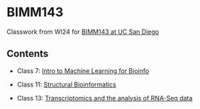 # BIMM143
Classwork from WI24 for [BIMM143 at UC San Diego](https://yeringo26.github.io/BIMM143/) 

## Contents 
- Class 7: [Intro to Machine Learning for Bioinfo]()


- Class 11: [Structural Bioinformatics]()

- Class 13: [Transcriptomics and the analysis of RNA-Seq data]()
